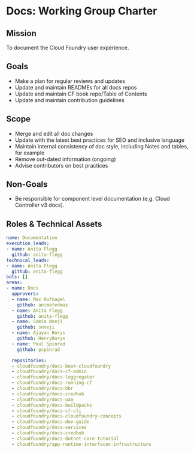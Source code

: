 # Docs: Working Group Charter

## Mission

To document the Cloud Foundry user experience.

## Goals

- Make a plan for regular reviews and updates
- Update and maintain READMEs for all docs repos
- Update and maintain CF book repo/Table of Contents
- Update and maintain contribution guidelines


## Scope

- Merge and edit all doc changes
- Update with the latest best practices for SEO and inclusive language
- Maintain internal consistency of doc style, including Notes and tables, for example
- Remove out-dated information (ongoing)
- Advise contributors on best practices

## Non-Goals

- Be responsible for component level documentation (e.g. Cloud Controller v3 docs).

## Roles & Technical Assets

```yaml
name: Documentation
execution_leads:
- name: Anita Flegg
  github: anita-flegg
technical_leads:
- name: Anita Flegg
  github: anita-flegg
bots: []
areas:
- name: Docs
  approvers:
  - name: Max Hufnagel
    github: animatedmax
  - name: Anita Flegg
    github: anita-flegg
  - name: Samia Nneji
    github: snneji
  - name: Ajayan Borys
    github: HenryBorys
  - name: Paul Spinrad
    github: pspinrad

  repositories:
  - cloudfoundry/docs-book-cloudfoundry
  - cloudfoundry/docs-cf-admin
  - cloudfoundry/docs-loggregator
  - cloudfoundry/docs-running-cf
  - cloudfoundry/docs-bbr
  - cloudfoundry/docs-credhub
  - cloudfoundry/docs-uaa
  - cloudfoundry/docs-buildpacks
  - cloudfoundry/docs-cf-cli
  - cloudfoundry/docs-cloudfoundry-concepts
  - cloudfoundry/docs-dev-guide
  - cloudfoundry/docs-services
  - cloudfoundry/docs-credhub
  - cloudfoundry/docs-dotnet-core-tutorial
  - cloudfoundry/app-runtime-interfaces-infrastructure
```
